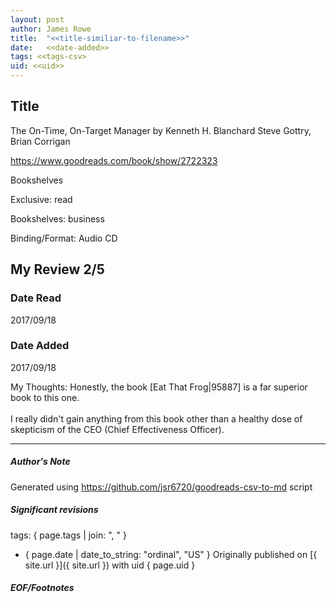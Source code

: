 ```yaml
---
layout: post
author: James Rowe
title:  "<<title-similiar-to-filename>>"
date:   <<date-added>>
tags: <<tags-csv>
uid: <<uid>>
---
```


<!-- highly dependent on how you personally use jekyll templates, and how you want this to show up -->

## Title

The On-Time, On-Target Manager by Kenneth H. Blanchard
Steve Gottry, Brian Corrigan 

https://www.goodreads.com/book/show/2722323

Bookshelves

Exclusive: read

Bookshelves: business

Binding/Format: Audio CD

## My Review 2/5

### Date Read
2017/09/18

### Date Added
2017/09/18

My Thoughts: Honestly, the book [Eat That Frog|95887] is a far superior book to this one.<br/><br/>I really didn't gain anything from this book other than a healthy dose of skepticism of the CEO (Chief Effectiveness Officer).

---

##### Author's Note

Generated using https://github.com/jsr6720/goodreads-csv-to-md script

##### Significant revisions

tags: { page.tags | join: ", " } <!-- todo move this somewhere -->

- { page.date | date_to_string: "ordinal", "US" } Originally published on [{ site.url }]({ site.url }) with uid { page.uid }

##### EOF/Footnotes
